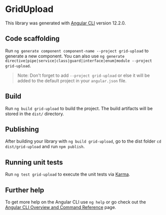 # GridUpload

This library was generated with [Angular CLI](https://github.com/angular/angular-cli) version 12.2.0.

## Code scaffolding

Run `ng generate component component-name --project grid-upload` to generate a new component. You can also use `ng generate directive|pipe|service|class|guard|interface|enum|module --project grid-upload`.

> Note: Don't forget to add `--project grid-upload` or else it will be added to the default project in your `angular.json` file.

## Build

Run `ng build grid-upload` to build the project. The build artifacts will be stored in the `dist/` directory.

## Publishing

After building your library with `ng build grid-upload`, go to the dist folder `cd dist/grid-upload` and run `npm publish`.

## Running unit tests

Run `ng test grid-upload` to execute the unit tests via [Karma](https://karma-runner.github.io).

## Further help

To get more help on the Angular CLI use `ng help` or go check out the [Angular CLI Overview and Command Reference](https://angular.io/cli) page.
